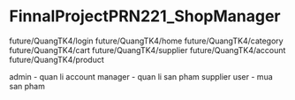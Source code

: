 # FinnalProjectPRN221_ShopManager
future/QuangTK4/login
future/QuangTK4/home
future/QuangTK4/category
future/QuangTK4/cart
future/QuangTK4/supplier
future/QuangTK4/account
future/QuangTK4/product

admin - quan li account
manager - quan li san pham supplier
user - mua san pham
